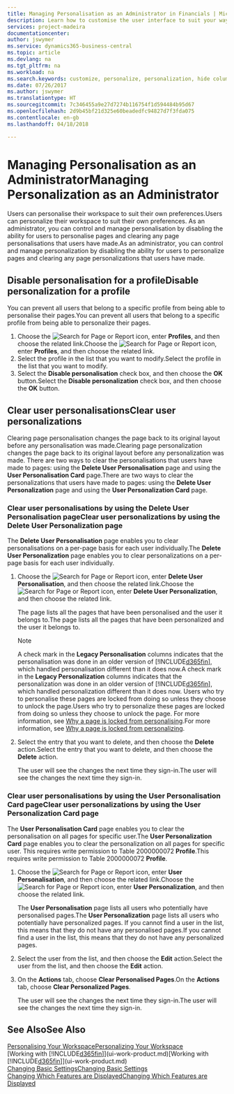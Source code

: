 ```yaml
---
title: Managing Personalisation as an Administrator in Financials | Microsoft Docs
description: Learn how to customise the user interface to suit your way of working.
services: project-madeira
documentationcenter: 
author: jswymer
ms.service: dynamics365-business-central
ms.topic: article
ms.devlang: na
ms.tgt_pltfrm: na
ms.workload: na
ms.search.keywords: customize, personalize, personalization, hide columns, remove fields, move fields
ms.date: 07/26/2017
ms.author: jswymer
ms.translationtype: HT
ms.sourcegitcommit: 7c346455a9e27d7274b116754f1d594484b95d67
ms.openlocfilehash: 2d9b45bf21d325e60beadedfc94827d7f3fda075
ms.contentlocale: en-gb
ms.lasthandoff: 04/18/2018

---
```

# <a name="managing-personalization-as-an-administrator"></a><span data-ttu-id="9b263-103">Managing Personalisation as an Administrator</span><span class="sxs-lookup"><span data-stu-id="9b263-103">Managing Personalization as an Administrator</span></span>
<!--NAV in the Web client-->
<span data-ttu-id="9b263-104">Users can personalise their workspace to suit their own preferences.</span><span class="sxs-lookup"><span data-stu-id="9b263-104">Users can personalize their workspace to suit their own preferences.</span></span> <span data-ttu-id="9b263-105">As an administrator, you can control and manage personalisation by disabling the ability for users to personalise pages and clearing any page personalisations that users have made.</span><span class="sxs-lookup"><span data-stu-id="9b263-105">As an administrator, you can control and manage personalization by disabling the ability for users to personalize pages and clearing any page personalizations that users have made.</span></span>

## <a name="disable-personalization-for-a-profile"></a><span data-ttu-id="9b263-106">Disable personalisation for a profile</span><span class="sxs-lookup"><span data-stu-id="9b263-106">Disable personalization for a profile</span></span>
<span data-ttu-id="9b263-107">You can prevent all users that belong to a specific profile from being able to personalise their pages.</span><span class="sxs-lookup"><span data-stu-id="9b263-107">You can prevent all users that belong to a specific profile from being able to personalize their pages.</span></span>
1.  <span data-ttu-id="9b263-108">Choose the ![Search for Page or Report](media/ui-search/search_small.png "Search for Page or Report icon") icon, enter **Profiles**, and then choose the related link.</span><span class="sxs-lookup"><span data-stu-id="9b263-108">Choose the ![Search for Page or Report](media/ui-search/search_small.png "Search for Page or Report icon") icon, enter **Profiles**, and then choose the related link.</span></span>
2.  <span data-ttu-id="9b263-109">Select the profile in the list that you want to modify.</span><span class="sxs-lookup"><span data-stu-id="9b263-109">Select the profile in the list that you want to modify.</span></span>
3. <span data-ttu-id="9b263-110">Select the **Disable personalisation** check box, and then choose the **OK** button.</span><span class="sxs-lookup"><span data-stu-id="9b263-110">Select the **Disable personalization** check box, and then choose the **OK** button.</span></span>

## <a name="clear-user-personalizations"></a><span data-ttu-id="9b263-111">Clear user personalisations</span><span class="sxs-lookup"><span data-stu-id="9b263-111">Clear user personalizations</span></span>

<span data-ttu-id="9b263-112">Clearing page personalisation changes the page back to its original layout before any personalisation was made.</span><span class="sxs-lookup"><span data-stu-id="9b263-112">Clearing page personalization changes the page back to its original layout before any personalization was made.</span></span> <span data-ttu-id="9b263-113">There are two ways to clear the personalisations that users have made to pages: using the **Delete User Personalisation** page and using the **User Personalisation Card** page.</span><span class="sxs-lookup"><span data-stu-id="9b263-113">There are two ways to clear the personalizations that users have made to pages: using the **Delete User Personalization** page and using the **User Personalization Card** page.</span></span>

### <a name="clear-user-personalizations-by-using-the-delete-user-personalization-page"></a><span data-ttu-id="9b263-114">Clear user personalisations by using the Delete User Personalisation page</span><span class="sxs-lookup"><span data-stu-id="9b263-114">Clear user personalizations by using the Delete User Personalization page</span></span>

<span data-ttu-id="9b263-115">The **Delete User Personalisation** page enables you to clear personalisations on a per-page basis for each user individually.</span><span class="sxs-lookup"><span data-stu-id="9b263-115">The **Delete User Personalization** page enables you to clear personalizations on a per-page basis for each user individually.</span></span>

1.  <span data-ttu-id="9b263-116">Choose the ![Search for Page or Report](media/ui-search/search_small.png "Search for Page or Report icon") icon, enter **Delete User Personalisation**, and then choose the related link.</span><span class="sxs-lookup"><span data-stu-id="9b263-116">Choose the ![Search for Page or Report](media/ui-search/search_small.png "Search for Page or Report icon") icon, enter **Delete User Personalization**, and then choose the related link.</span></span>

    <span data-ttu-id="9b263-117">The page lists all the pages that have been personalised and the user it belongs to.</span><span class="sxs-lookup"><span data-stu-id="9b263-117">The page lists all the pages that have been personalized and the user it belongs to.</span></span>

    >[!NOTE]
    > <span data-ttu-id="9b263-118">A check mark in the **Legacy Personalisation** columns indicates that the personalisation was done in an older version of [!INCLUDE[d365fin](includes/d365fin_md.md)], which handled personalisation different than it does now.</span><span class="sxs-lookup"><span data-stu-id="9b263-118">A check mark in the **Legacy Personalization** columns indicates that the personalization was done in an older version of [!INCLUDE[d365fin](includes/d365fin_md.md)], which handled personalization different than it does now.</span></span> <span data-ttu-id="9b263-119">Users who try to personalise these pages are locked from doing so unless they choose to unlock the page.</span><span class="sxs-lookup"><span data-stu-id="9b263-119">Users who try to personalize these pages are locked from doing so unless they choose to unlock the page.</span></span> <span data-ttu-id="9b263-120">For more information, see [Why a page is locked from personalising](ui-personalization-locked.md).</span><span class="sxs-lookup"><span data-stu-id="9b263-120">For more information, see [Why a page is locked from personalizing](ui-personalization-locked.md).</span></span>

2. <span data-ttu-id="9b263-121">Select the entry that you want to delete, and then choose the **Delete** action.</span><span class="sxs-lookup"><span data-stu-id="9b263-121">Select the entry that you want to delete, and then choose the **Delete** action.</span></span>

    <span data-ttu-id="9b263-122">The user will see the changes the next time they sign-in.</span><span class="sxs-lookup"><span data-stu-id="9b263-122">The user will see the changes the next time they sign-in.</span></span>

### <a name="clear-user-personalizations-by-using-the-user-personalization-card-page"></a><span data-ttu-id="9b263-123">Clear user personalisations by using the User Personalisation Card page</span><span class="sxs-lookup"><span data-stu-id="9b263-123">Clear user personalizations by using the User Personalization Card page</span></span>

<span data-ttu-id="9b263-124">The **User Personalisation Card** page enables you to clear the personalisation on all pages for specific user.</span><span class="sxs-lookup"><span data-stu-id="9b263-124">The **User Personalization Card** page enables you to clear the personalization on all pages for specific user.</span></span> <span data-ttu-id="9b263-125">This requires write permission to Table 2000000072 **Profile**.</span><span class="sxs-lookup"><span data-stu-id="9b263-125">This requires write permission to Table 2000000072 **Profile**.</span></span>

1.  <span data-ttu-id="9b263-126">Choose the ![Search for Page or Report](media/ui-search/search_small.png "Search for Page or Report icon") icon, enter **User Personalisation**, and then choose the related link.</span><span class="sxs-lookup"><span data-stu-id="9b263-126">Choose the ![Search for Page or Report](media/ui-search/search_small.png "Search for Page or Report icon") icon, enter **User Personalization**, and then choose the related link.</span></span>

    <span data-ttu-id="9b263-127">The **User Personalisation** page lists all users who potentially have personalised pages.</span><span class="sxs-lookup"><span data-stu-id="9b263-127">The **User Personalization** page lists all users who potentially have personalized pages.</span></span> <span data-ttu-id="9b263-128">If you cannot find a user in the list, this means that they do not have any personalised pages.</span><span class="sxs-lookup"><span data-stu-id="9b263-128">If you cannot find a user in the list, this means that they do not have any personalized pages.</span></span>

2. <span data-ttu-id="9b263-129">Select the user from the list, and then choose the **Edit** action.</span><span class="sxs-lookup"><span data-stu-id="9b263-129">Select the user from the list, and then choose the **Edit** action.</span></span>

3.  <span data-ttu-id="9b263-130">On the **Actions** tab, choose **Clear Personalised Pages**.</span><span class="sxs-lookup"><span data-stu-id="9b263-130">On the **Actions** tab, choose **Clear Personalized Pages**.</span></span>

    <span data-ttu-id="9b263-131">The user will see the changes the next time they sign-in.</span><span class="sxs-lookup"><span data-stu-id="9b263-131">The user will see the changes the next time they sign-in.</span></span>

## <a name="see-also"></a><span data-ttu-id="9b263-132">See Also</span><span class="sxs-lookup"><span data-stu-id="9b263-132">See Also</span></span>
[<span data-ttu-id="9b263-133">Personalising Your Workspace</span><span class="sxs-lookup"><span data-stu-id="9b263-133">Personalizing Your Workspace</span></span>](ui-personalization-user.md)  
<span data-ttu-id="9b263-134">[Working with [!INCLUDE[d365fin](includes/d365fin_md.md)]](ui-work-product.md)</span><span class="sxs-lookup"><span data-stu-id="9b263-134">[Working with [!INCLUDE[d365fin](includes/d365fin_md.md)]](ui-work-product.md)</span></span>  
[<span data-ttu-id="9b263-135">Changing Basic Settings</span><span class="sxs-lookup"><span data-stu-id="9b263-135">Changing Basic Settings</span></span>](ui-change-basic-settings.md)  
[<span data-ttu-id="9b263-136">Changing Which Features are Displayed</span><span class="sxs-lookup"><span data-stu-id="9b263-136">Changing Which Features are Displayed</span></span>](ui-experiences.md)  


